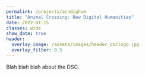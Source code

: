 ```yaml
---
permalink: /projects/acndighum
title: "Animal Crossing: New Digital Humanities"
date: 2022-01-15
classes: wide
show_date: true
header:
  overlay_image: /assets/images/header_dsclogo.jpg
  overlay_filter: 0.5
---
```


Blah blah blah about the DSC.